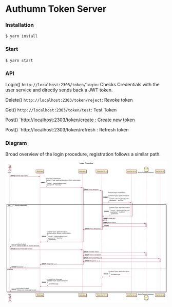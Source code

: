 # Authumn Token Server

### Installation

```
$ yarn install
```

### Start

```
$ yarn start
```

### API

Login()
`http://localhost:2303/token/login`: Checks Credentials with the user service and directly sends back a JWT token. 

Delete()
`http://localhost:2303/token/reject`: Revoke token

Get()
`http://localhost:2303/token/test`: Test Token

Post()
`http://localhost:2303/token/create : Create new token

Post()
`http://localhost:2303/token/refresh : Refresh token

### Diagram

Broad overview of the login procedure, registration follows a similar path.

![alt text](diagrams/login.png "Description goes here")


